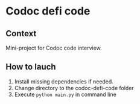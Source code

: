 # Codoc defi code

## Context

Mini-project for Codoc code interview.

## How to lauch

1. Install missing dependencies if needed.
2. Change directory to the codoc-defi-code folder
3. Execute `python main.py` in command line
